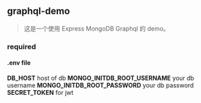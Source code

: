 ## graphql-demo

> 这是一个使用 Express MongoDB Graphql 的 demo。

### required

#### .env file

**DB_HOST** host of db
**MONGO_INITDB_ROOT_USERNAME** your db username
**MONGO_INITDB_ROOT_PASSWORD** your db password
**SECRET_TOKEN** for jwt